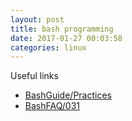 ```yaml
---
layout: post
title: bash programming
date: 2017-01-27 00:03:58
categories: linux
---
```

Useful links

* [BashGuide/Practices](http://mywiki.wooledge.org/BashGuide/Practices)
* [BashFAQ/031](http://mywiki.wooledge.org/BashFAQ/031)
